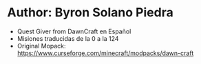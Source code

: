 # Author: Byron Solano Piedra
- Quest Giver from DawnCraft en Español
- Misiones traducidas de la 0 a la 124
- Original Mopack: https://www.curseforge.com/minecraft/modpacks/dawn-craft
